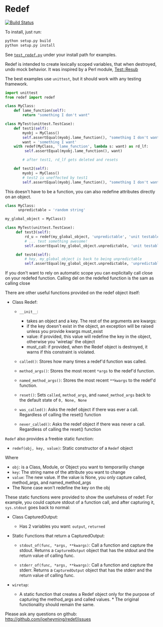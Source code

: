 # Redef

[![Build Status](https://secure.travis-ci.org/joeheyming/redef.png)](http://travis-ci.org/joeheyming/redef)


To install, just run:

```bash
python setup.py build
python setup.py install
```

See [`test_redef.py`](/joeheyming/redef/blob/master/test_redef.py) under your install path for examples.

Redef is intended to create lexically scoped variables, that when destroyed, undo mock behavior.
It was inspired by a Perl module, [Test::Resub](http://search.cpan.org/~airwave/Test-Resub-1.02/lib/Test/Resub.pm)

The best examples use `unittest`, but it should work with any testing framework.

```python
import unittest
from redef import redef

class MyClass:
    def lame_function(self):
        return "something I don't want"

class MyTest(unittest.TestCase):
    def test1(self):
        myobj = MyClass()
        self.assertEqual(myobj.lame_function(), "something I don't want")
        want = 'something I want'
	with redef(MyClass, 'lame_function', lambda s: want) as rd_lf:
	     self.assertEqual(myobj.lame_function(), want)

        # after test1, rd_lf gets deleted and resets

    def test2(self):        
        myobj = MyClass()
        # test2 is uneffected by test1
        self.assertEqual(myobj.lame_function(), "something I don't want")
```

This doesn't have to be a function, you can also redefine attributes directly on an object.

```python
class MyClass:
      unpredictable = 'random string'

my_global_object = MyClass()

class MyTest(unittest.TestCase):
     def test3(self):
         rd_u = redef(my_global_object, 'unpredictable', 'unit testable string')
         # ... test something awesome!
         self.assertEqual(my_global_object.unpredictable, 'unit testable string')

     def test4(self):
         # hey, my_global_object is back to being unpredictable
         self.assertEqual(my_global_object.unpredictable, 'unpredictable')
```
 
If you don't want to rely on automatic scope you can explicitally call close
 on your redefed function.  Calling del on the redefed function is the sam
 as calling close
        
There are other useful functions provided on the redef object itself:

* Class Redef:
    * `__init__`:
        * takes an object and a key.  The rest of the arguments are kwargs:
        * if the key doesn't exist in the object, an exception will be raised unless you provide kwargs must_exist
        * value: if provided, this value will redefine the key in the object, otherwise you 'wiretap' the object
        * must_call: if provided, when the Redef object is destroyed, it warns if this constraint is violated.

    * `called()`:
        Stores how many times a redef'd function was called.
    * `method_args()`:
        Stores the most recent `*args` to the redef'd function.
    * `named_method_args()`:
        Stores the most recent `**kwargs` to the redef'd function.
    * `reset()`:
        Sets `called`, `method_args`, and `named_method_args` back to the default state of `0, None, None`
    * `was_called()`:
        Asks the redef object if there was ever a call.  Regardless of calling the reset() function
    * `never_called()`:
        Asks the redef object if there was never a call. Regardless of calling the reset() function

`Redef` also provides a freebie static function:

* `redef(obj, key, value)`:
    Static constructor of a `Redef` object

Where
  * `obj`: is a Class, Module, or Object you want to temporariliy change
  * `key`: The string name of the attribute you want to change
  * `value`: The new value.  If the value is None, you only capture called, method_args, and named_method_args
   * The None case won't redefine the key on the obj

These static functions were provided to show the usefulness of redef: 
For example, you could capture stdout of a function call, and after capturing it,
`sys.stdout` goes back to normal:

* Class CapturedOutput:
    * Has 2 variables you want: `output`, `returned`

* Static Functions that return a CapturedOutput:
    * `stdout_of(func, *args, **kwargs)`:
        Call a function and capture the stdout.
        Returns a `CapturedOutput` object that has the stdout and the return value of calling func.

    * `stderr_of(func, *args, **kwargs)`:
        Call a function and capture the stderr.
        Returns a `CapturedOutput` object that has the stderr and the return value of calling func.
        
* `wiretap`:
    * A static function that creates a Redef object only for the purpose of capturing the method_args and called values.
          * The original functionality should remain the same.

Please ask any questions on github: http://github.com/joeheyming/redef/issues

